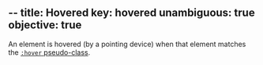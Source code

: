 --
title: Hovered
key: hovered
unambiguous: true
objective: true
--

An element is hovered (by a pointing device) when that element matches the [`:hover` pseudo-class](https://drafts.csswg.org/selectors-4/#hover-pseudo).

